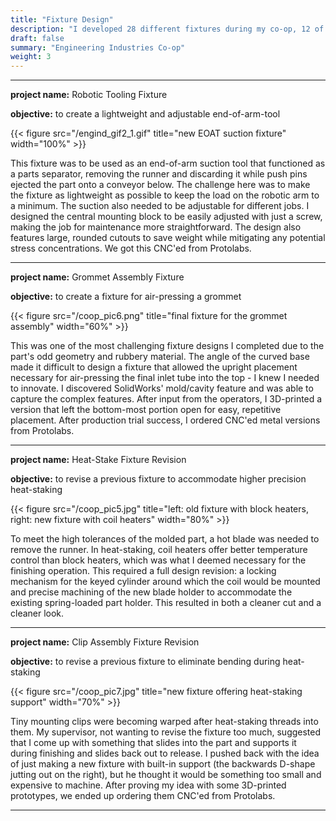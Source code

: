 ```yaml
---
title: "Fixture Design"
description: "I developed 28 different fixtures during my co-op, 12 of which were brand new."
draft: false
summary: "Engineering Industries Co-op"
weight: 3
---
```


---

**project name:** Robotic Tooling Fixture

**objective:** to create a lightweight and adjustable end-of-arm-tool

{{< figure src="/engind_gif2_1.gif" title="new EOAT suction fixture" width="100%" >}}

This fixture was to be used as an end-of-arm suction tool that functioned as a parts separator, removing the runner and discarding it while push pins ejected the part onto a conveyor below.
The challenge here was to make the fixture as lightweight as possible to keep the load on the robotic arm to a minimum. The suction also needed to be adjustable for different jobs.
I designed the central mounting block to be easily adjusted with just a screw, making the job for maintenance more straightforward. 
The design also features large, rounded cutouts to save weight while mitigating any potential stress concentrations. We got this CNC'ed from Protolabs.

---

**project name:** Grommet Assembly Fixture

**objective:** to create a fixture for air-pressing a grommet

{{< figure src="/coop_pic6.png" title="final fixture for the grommet assembly" width="60%" >}}

This was one of the most challenging fixture designs I completed due to the part's odd geometry and rubbery material. 
The angle of the curved base made it difficult to design a fixture that allowed the upright placement necessary 
for air-pressing the final inlet tube into the top - I knew I needed to innovate.
I discovered SolidWorks' mold/cavity feature and was able to capture the complex features.
After input from the operators, I 3D-printed a version that left the bottom-most portion open for easy, repetitive placement.
After production trial success, I ordered CNC'ed metal versions from Protolabs.

---

**project name:** Heat-Stake Fixture Revision

**objective:** to revise a previous fixture to accommodate higher precision heat-staking

{{< figure src="/coop_pic5.jpg" title="left: old fixture with block heaters,   right: new fixture with coil heaters" width="80%" >}}

To meet the high tolerances of the molded part, a hot blade was needed to remove the runner.
In heat-staking, coil heaters offer better temperature control than block heaters, which was what I deemed necessary for the finishing operation.
This required a full design revision: a locking mechanism for the keyed cylinder around which the coil would be mounted and
precise machining of the new blade holder to accommodate the existing spring-loaded part holder. This resulted in both a cleaner cut and a cleaner look.

---

**project name:** Clip Assembly Fixture Revision

**objective:** to revise a previous fixture to eliminate bending during heat-staking

{{< figure src="/coop_pic7.jpg" title="new fixture offering heat-staking support" width="70%" >}}

Tiny mounting clips were becoming warped after heat-staking threads into them. 
My supervisor, not wanting to revise the fixture too much, suggested that I come up with something that slides into the part and supports it during finishing and slides back out to release.
I pushed back with the idea of just making a new fixture with built-in support (the backwards D-shape jutting out on the right), but he thought it would be something too small and expensive to machine.
After proving my idea with some 3D-printed prototypes, we ended up ordering them CNC'ed from Protolabs.

---



